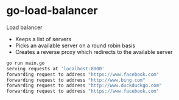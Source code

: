 # go-load-balancer
Load balancer
- Keeps a list of servers
- Picks an available server on a round robin basis
- Creates a reverse proxy which redirects to the available server

```bash
go run main.go
serving requests at 'localhost:8000'
forwarding request to address "https://www.facebook.com"
forwarding request to address "http://www.bing.com"
forwarding request to address "http://www.duckduckgo.com"
forwarding request to address "https://www.facebook.com"
```
